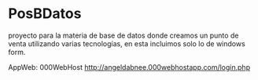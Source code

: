 # PosBDatos
proyecto para la materia de base de datos donde creamos un punto de venta utilizando varias tecnologías, en esta incluimos solo lo de windows form. 

AppWeb: 000WebHost
http://angeldabnee.000webhostapp.com/login.php

